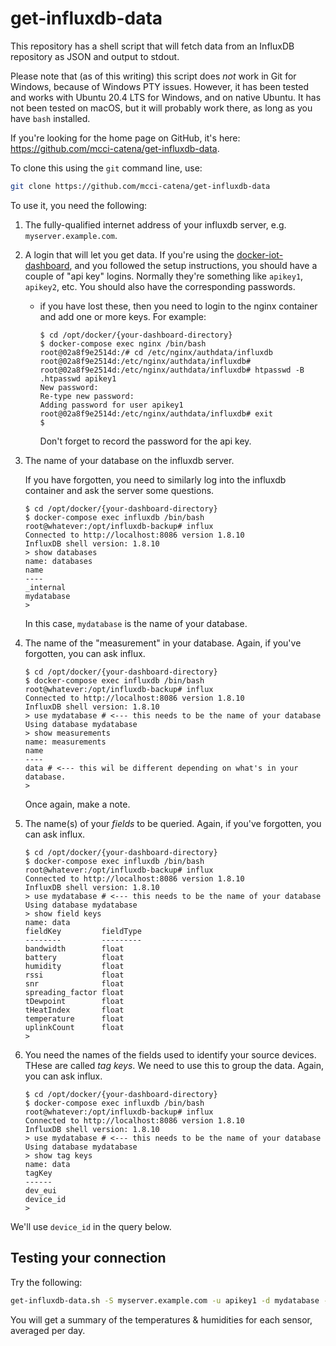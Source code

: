# get-influxdb-data

This repository has a shell script that will fetch data from an InfluxDB repository as JSON and output to stdout.

Please note that (as of this writing) this script does *not* work in Git for Windows, because of Windows PTY issues. However, it has been tested and works with Ubuntu 20.4 LTS for Windows, and on native Ubuntu. It has not been tested on macOS, but it will probably work there, as long as you have `bash` installed. 

If you're looking for the home page on GitHub, it's here: https://github.com/mcci-catena/get-influxdb-data.

To clone this using the `git` command line, use:

```bash
git clone https://github.com/mcci-catena/get-influxdb-data
```

To use it, you need the following:

1. The fully-qualified internet address of your influxdb server, e.g. `myserver.example.com`.

2. A login that will let you get data. If you're using the [docker-iot-dashboard](https://github.com/mcci-catena/docker-iot-dashboard), and you followed the setup instructions, you should have a couple of "api key" logins. Normally they're something like `apikey1`, `apikey2`, etc. You should also have the corresponding passwords.

   * if you have lost these, then you need to login to the nginx container and add one or more keys. For example:

      ```console
      $ cd /opt/docker/{your-dashboard-directory}
      $ docker-compose exec nginx /bin/bash
      root@02a8f9e2514d:/# cd /etc/nginx/authdata/influxdb
      root@02a8f9e2514d:/etc/nginx/authdata/influxdb#
      root@02a8f9e2514d:/etc/nginx/authdata/influxdb# htpasswd -B .htpasswd apikey1
      New password:
      Re-type new password:
      Adding password for user apikey1
      root@02a8f9e2514d:/etc/nginx/authdata/influxdb# exit
      $
      ```

     Don't forget to record the password for the api key.

3. The name of your database on the influxdb server.

   If you have forgotten, you need to similarly log into the influxdb container and ask the server some questions.

   ```console
   $ cd /opt/docker/{your-dashboard-directory}
   $ docker-compose exec influxdb /bin/bash
   root@whatever:/opt/influxdb-backup# influx
   Connected to http://localhost:8086 version 1.8.10
   InfluxDB shell version: 1.8.10
   > show databases
   name: databases
   name
   ----
   _internal
   mydatabase
   >
   ```

   In this case, `mydatabase` is the name of your database.

4. The name of the "measurement" in your database. Again, if you've forgotten, you can ask influx.

   ```console
   $ cd /opt/docker/{your-dashboard-directory}
   $ docker-compose exec influxdb /bin/bash
   root@whatever:/opt/influxdb-backup# influx
   Connected to http://localhost:8086 version 1.8.10
   InfluxDB shell version: 1.8.10
   > use mydatabase # <--- this needs to be the name of your database
   Using database mydatabase
   > show measurements
   name: measurements
   name
   ----
   data # <--- this wil be different depending on what's in your database.
   >
   ```

   Once again, make a note.

5. The name(s) of your *fields* to be queried. Again, if you've forgotten, you can ask influx.

   ```console
   $ cd /opt/docker/{your-dashboard-directory}
   $ docker-compose exec influxdb /bin/bash
   root@whatever:/opt/influxdb-backup# influx
   Connected to http://localhost:8086 version 1.8.10
   InfluxDB shell version: 1.8.10
   > use mydatabase # <--- this needs to be the name of your database
   Using database mydatabase
   > show field keys
   name: data
   fieldKey         fieldType
   --------         ---------
   bandwidth        float
   battery          float
   humidity         float
   rssi             float
   snr              float
   spreading_factor float
   tDewpoint        float
   tHeatIndex       float
   temperature      float
   uplinkCount      float
   >
   ```

6. You need the names of the fields used to identify your source devices. THese are called *tag keys*. We need to use this to group the data. Again, you can ask influx.

   ```console
   $ cd /opt/docker/{your-dashboard-directory}
   $ docker-compose exec influxdb /bin/bash
   root@whatever:/opt/influxdb-backup# influx
   Connected to http://localhost:8086 version 1.8.10
   InfluxDB shell version: 1.8.10
   > use mydatabase # <--- this needs to be the name of your database
   Using database mydatabase
   > show tag keys
   name: data
   tagKey
   ------
   dev_eui
   device_id
   >
   ```

  We'll use `device_id` in the query below.

## Testing your connection

Try the following:

```bash
get-influxdb-data.sh -S myserver.example.com -u apikey1 -d mydatabase -s data -t 36 -q "humidity,temperature" -g device_id
```

You will get a summary of the temperatures & humidities for each sensor, averaged per day.